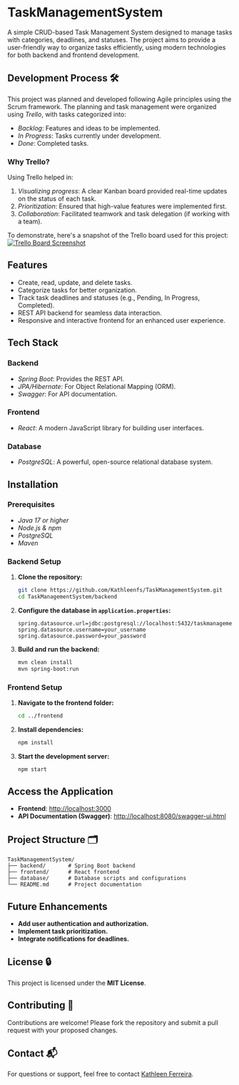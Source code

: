 # TaskManagementSystem  

A simple CRUD-based Task Management System designed to manage tasks with categories, deadlines, and statuses. The project aims to provide a user-friendly way to organize tasks efficiently, using modern technologies for both backend and frontend development.  

## Development Process 🛠  

This project was planned and developed following Agile principles using the Scrum framework. The planning and task management were organized using *Trello*, with tasks categorized into:  
- *Backlog*: Features and ideas to be implemented.  
- *In Progress*: Tasks currently under development.  
- *Done*: Completed tasks.  

### Why Trello?  
Using Trello helped in:  
1. *Visualizing progress*: A clear Kanban board provided real-time updates on the status of each task.  
2. *Prioritization*: Ensured that high-value features were implemented first.  
3. *Collaboration*: Facilitated teamwork and task delegation (if working with a team).  

To demonstrate, here's a snapshot of the Trello board used for this project:  
[![Trello Board Screenshot](link-to-screenshot.png)]([link-to-trello-board-if-public](https://trello.com/invite/b/66a6827d42d76b9dc346601c/ATTI451ba54928fd9d1abff75a5cbed085a944CBBEC1/gestao-de-projetos))

## Features  
- Create, read, update, and delete tasks.  
- Categorize tasks for better organization.  
- Track task deadlines and statuses (e.g., Pending, In Progress, Completed).  
- REST API backend for seamless data interaction.  
- Responsive and interactive frontend for an enhanced user experience.  

## Tech Stack  
### Backend  
- *Spring Boot*: Provides the REST API.  
- *JPA/Hibernate*: For Object Relational Mapping (ORM).  
- *Swagger*: For API documentation.  

### Frontend  
- *React*: A modern JavaScript library for building user interfaces.  

### Database  
- *PostgreSQL*: A powerful, open-source relational database system.  

## Installation  
### Prerequisites  
- *Java 17 or higher*  
- *Node.js & npm*  
- *PostgreSQL*  
- *Maven*

### Backend Setup

1. **Clone the repository:**

    ```bash
    git clone https://github.com/Kathleenfs/TaskManagementSystem.git
    cd TaskManagementSystem/backend
    ```

2. **Configure the database in `application.properties`:**

    ```properties
    spring.datasource.url=jdbc:postgresql://localhost:5432/taskmanagement
    spring.datasource.username=your_username
    spring.datasource.password=your_password
    ```

3. **Build and run the backend:**

    ```bash
    mvn clean install
    mvn spring-boot:run
    ```

### Frontend Setup

1. **Navigate to the frontend folder:**

    ```bash
    cd ../frontend
    ```

2. **Install dependencies:**

    ```bash
    npm install
    ```

3. **Start the development server:**

    ```bash
    npm start
    ```

## Access the Application

- **Frontend**: [http://localhost:3000](http://localhost:3000)
- **API Documentation (Swagger)**: [http://localhost:8080/swagger-ui.html](http://localhost:8080/swagger-ui.html)

## Project Structure :card_index_dividers:
```P
TaskManagementSystem/
├── backend/       # Spring Boot backend
├── frontend/      # React frontend 
├── database/      # Database scripts and configurations
└── README.md      # Project documentation
   ```

## Future Enhancements

- **Add user authentication and authorization.**
- **Implement task prioritization.**
- **Integrate notifications for deadlines.**

## License :lock:

This project is licensed under the **MIT License**.

## Contributing :handshake:

Contributions are welcome! Please fork the repository and submit a pull request with your proposed changes.

## Contact :mailbox_with_mail:

For questions or support, feel free to contact [Kathleen Ferreira](kathleenfss4@gmail.com).
